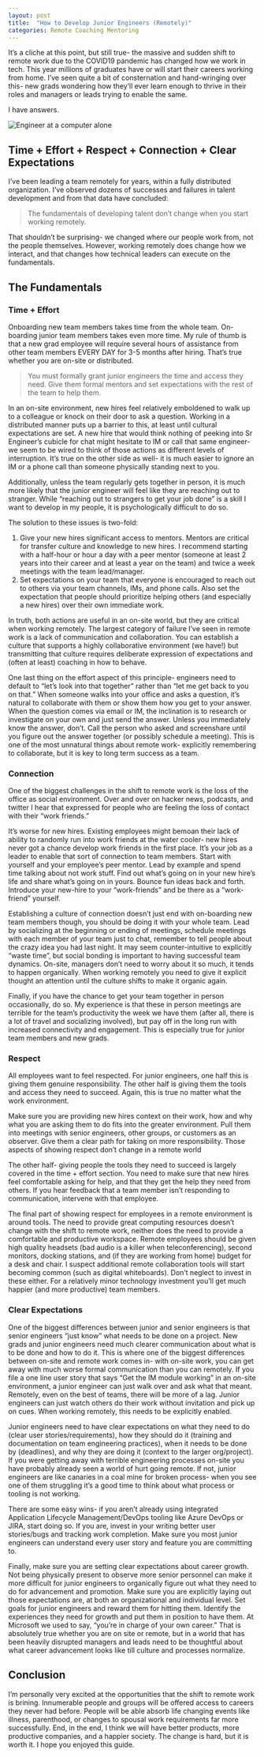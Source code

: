 ```yaml
---
layout: post
title:  "How to Develop Junior Engineers (Remotely)"
categories: Remote Coaching Mentoring
---
```

It’s a cliche at this point, but still true- the massive and sudden shift to remote work due to the COVID19 pandemic has changed how we work in tech. This year millions of graduates have or will start their careers working from home. I’ve seen quite a bit of consternation and hand-wringing over this- new grads wondering how they’ll ever learn enough to thrive in their roles and managers or leads trying to enable the same.

I have answers.

![Engineer at a computer alone](/assets/imgs/remote-junior-engineer.jpeg)

## Time + Effort + Respect + Connection + Clear Expectations
I’ve been leading a team remotely for years, within a fully distributed organization. I’ve observed dozens of successes and failures in talent development and from that data have concluded:

> The fundamentals of developing talent don’t change when you start working remotely.

That shouldn’t be surprising- we changed where our people work from, not the people themselves. However, working remotely does change how we interact, and that changes how technical leaders can execute on the fundamentals.

## The Fundamentals
### Time + Effort
Onboarding new team members takes time from the whole team. On-boarding junior team members takes even more time. My rule of thumb is that a new grad employee will require several hours of assistance from other team members EVERY DAY for 3-5 months after hiring. That’s true whether you are on-site or distributed. 

> You must formally grant junior engineers the time and access they need. Give them formal mentors and set expectations with the rest of the team to help them.

In an on-site environment, new hires feel relatively emboldened to walk up to a colleague or knock on their door to ask a question. Working in a distributed manner puts up a barrier to this, at least until cultural expectations are set. A new hire that would think nothing of peeking into Sr Engineer’s cubicle for chat might hesitate to IM or call that same engineer- we seem to be wired to think of those actions as different levels of interruption. It’s true on the other side as well- it is much easier to ignore an IM or a phone call than someone physically standing next to you. 

Additionally, unless the team regularly gets together in person, it is much more likely that the junior engineer will feel like they are reaching out to stranger. While “reaching out to strangers to get your job done” is a skill I want to develop in my people, it is psychologically difficult to do so.

The solution to these issues is two-fold:
1. Give your new hires significant access to mentors. Mentors are critical for transfer culture and knowledge to new hires. I recommend starting with a half-hour or hour a day with a peer mentor (someone at least 2 years into their career and at least a year on the team) and twice a week meetings with the team lead/manager. 
2.	Set expectations on your team that everyone is encouraged to reach out to others via your team channels, IMs, and phone calls. Also set the expectation that people should prioritize helping others (and especially a new hires) over their own immediate work.

In truth, both actions are useful in an on-site world, but they are critical when working remotely. The largest category of failure I’ve seen in remote work is a lack of communication and collaboration. You can establish a culture that supports a highly collaborative environment (we have!) but transmitting that culture requires deliberate expression of expectations and (often at least) coaching in how to behave. 

One last thing on the effort aspect of this principle- engineers need to default to “let’s look into that together” rather than “let me get back to you on that.” When someone walks into your office and asks a question, it’s natural to collaborate with them or show them how you get to your answer. When the question comes via email or IM, the inclination is to research or investigate on your own and just send the answer. Unless you immediately know the answer, don’t. Call the person who asked and screenshare until you figure out the answer together (or possibly schedule a meeting). This is one of the most unnatural things about remote work- explicitly remembering to collaborate, but it is key to long term success as a team. 

### Connection
One of the biggest challenges in the shift to remote work is the loss of the office as social environment. Over and over on hacker news, podcasts, and twitter I hear that expressed for people who are feeling the loss of contact with their “work friends.”

It’s worse for new hires. Existing employees might bemoan their lack of ability to randomly run into work friends at the water cooler- new hires never got a chance develop work friends in the first place. It’s your job as a leader to enable that sort of connection to team members.
Start with yourself and your employee’s peer mentor. Lead by example and spend time talking about not work stuff. Find out what’s going on in your new hire’s life and share what’s going on in yours. Bounce fun ideas back and forth. Introduce your new-hire to your “work-friends” and be there as a “work-friend” yourself.

Establishing a culture of connection doesn’t just end with on-boarding new team members though, you should be doing it with your whole team. Lead by socializing at the beginning or ending of meetings, schedule meetings with each member of your team just to chat, remember to tell people about the crazy idea you had last night. It may seem counter-intuitive to explicitly “waste time”, but social bonding is important to having successful team dynamics. On-site, managers don’t need to worry about it so much, it tends to happen organically. When working remotely you need to give it explicit thought an attention until the culture shifts to make it organic again.

Finally, if you have the chance to get your team together in person occasionally, do so. My experience is that these in person meetings are terrible for the team’s productivity the week we have them (after all, there is a lot of travel and socializing involved), but pay off in the long run with increased connectivity and engagement. This is especially true for junior team members and new grads.

### Respect
All employees want to feel respected. For junior engineers, one half this is giving them genuine responsibility. The other half is giving them the tools and access they need to succeed. Again, this is true no matter what the work environment. 

Make sure you are providing new hires context on their work, how and why what you are asking them to do fits into the greater environment. Pull them into meetings with senior engineers, other groups, or customers as an observer. Give them a clear path for taking on more responsibility. Those aspects of showing respect don’t change in a remote world

The other half- giving people the tools they need to succeed is largely covered in the time + effort section. You need to make sure that new hires feel comfortable asking for help, and that they get the help they need from others. If you hear feedback that a team member isn’t responding to communication, intervene with that employee.

The final part of showing respect for employees in a remote environment is around tools. The need to provide great computing resources doesn’t change with the shift to remote work, neither does the need to provide a comfortable and productive workspace. Remote employees should be given high quality headsets (bad audio is a killer when teleconferencing), second monitors, docking stations, and (if they are working from home) budget for a desk and chair. I suspect additional remote collaboration tools will start becoming common (such as digital whiteboards). Don’t neglect to invest in these either. For a relatively minor technology investment you’ll get much happier (and more productive) team members.


### Clear Expectations
One of the biggest differences between junior and senior engineers is that senior engineers “just know” what needs to be done on a project. New grads and junior engineers need much clearer communication about what is to be done and how to do it. This is where one of the biggest differences between on-site and remote work comes in- with on-site work, you can get away with much worse formal communication than you can remotely. If you file a one line user story that says “Get the IM module working” in an on-site environment, a junior engineer can just walk over and ask what that meant. Remotely, even on the best of teams, there will be more of a lag. Junior engineers can just watch others do their work without invitation and pick up on cues. When working remotely, this needs to be explicitly enabled.

Junior engineers need to have clear expectations on what they need to do (clear user stories/requirements), how they should do it (training and documentation on team engineering practices),  when it needs to be done by (deadlines), and why they are doing it (context to the larger org/project). If you were getting away with terrible engineering processes on-site you have probably already seen a world of hurt going remote. If not, junior engineers are like canaries in a coal mine for broken process- when you see one of them struggling it’s a good time to think about what process or tooling is not working.

There are some easy wins- if you aren’t already using integrated Application Lifecycle Management/DevOps tooling like Azure DevOps or JIRA, start doing so. If you are, invest in your writing better user stories/bugs and tracking work completion. Make sure you most junior engineers can understand every user story and feature you are committing to.

Finally, make sure you are setting clear expectations about career growth. Not being physically present to observe more senior personnel can make it more difficult for junior engineers to organically figure out what they need to do for advancement and promotion. Make sure you are explicitly laying out those expectations are, at both an organizational and individual level. Set goals for junior engineers and reward them for hitting them. Identify the experiences they need for growth and put them in position to have them. At Microsoft we used to say, “you’re in charge of your own career.” That is absolutely true whether you are on site or remote, but in a world that has been heavily disrupted managers and leads need to be thoughtful about what career advancement looks like till culture and processes normalize.

## Conclusion
I’m personally very excited at the opportunities that the shift to remote work is brining. Innumerable people and groups will be offered access to careers they never had before. People will be able absorb life changing events like illness, parenthood, or changes to spousal work requirements far more successfully. End, in the end, I think we will have better products, more productive companies, and a happier society. The change is hard, but it is worth it. I hope you enjoyed this guide.